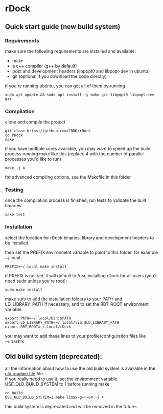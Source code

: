# rDock

## Quick start guide (new build system)

### Requirements

make sure the following requirements are installed and available:

* make
* a c++ compiler (g++ by default)
* popt and development headers (libpopt0 and libpopt-dev in ubuntu)
* git (optional if you download the code directly)

if you're running ubuntu, you can get all of them by running

```
sudo apt update && sudo apt install -y make git libpopt0 libpopt-dev g++
```

### Compilation

clone and compile the project

```
git clone https://github.com/CBDD/rDock
cd rDock
make
```

if you have multiple cores available, you may want to speed up the build process running make like this (replace 4 with the number of parallel processes you'd like to run)  
```
make -j 4
```

for advanced compiling options, see the Makefile in this folder

### Testing

once the compilation process is finished, run tests to validate the built binaries

```
make test
```

### Installation

select the location for rDock binaries, library and development headers to be installed.

then set the PREFIX environment variable to point to this folder, for example ~/.local


```
PREFIX=~/.local make install
```

if PREFIX is not set, it will default to /usr, installing rDock for all users (you'll need sudo unless you're root):

```
sudo make install
```

make sure to add the installation folders to your PATH and LD_LIBRARY_PATH if necessary, and to set the RBT_ROOT environment variable:

```
export PATH=~/.local/bin:$PATH
export LD_LIBRARY_PATH=~/.local/lib:$LD_LIBRARY_PATH
export RBT_ROOT=~/.local/rDock
```

you may want to add these lines to your profile/configuration files like ~/.bashrc

## Old build system (deprecated):

all the information about how to use the old build system is available in the [old readme file](https://github.com/CBDD/rDock/blob/main/old_README.md) file.  
if you really need to use it, set the environment variable USE_OLD_BUILD_SYSTEM to 1 before running make

```
cd build
USE_OLD_BUILD_SYSTEM=1 make linux-g++-64 -j 4
```

this build system is deprecated and will be removed in the future.
